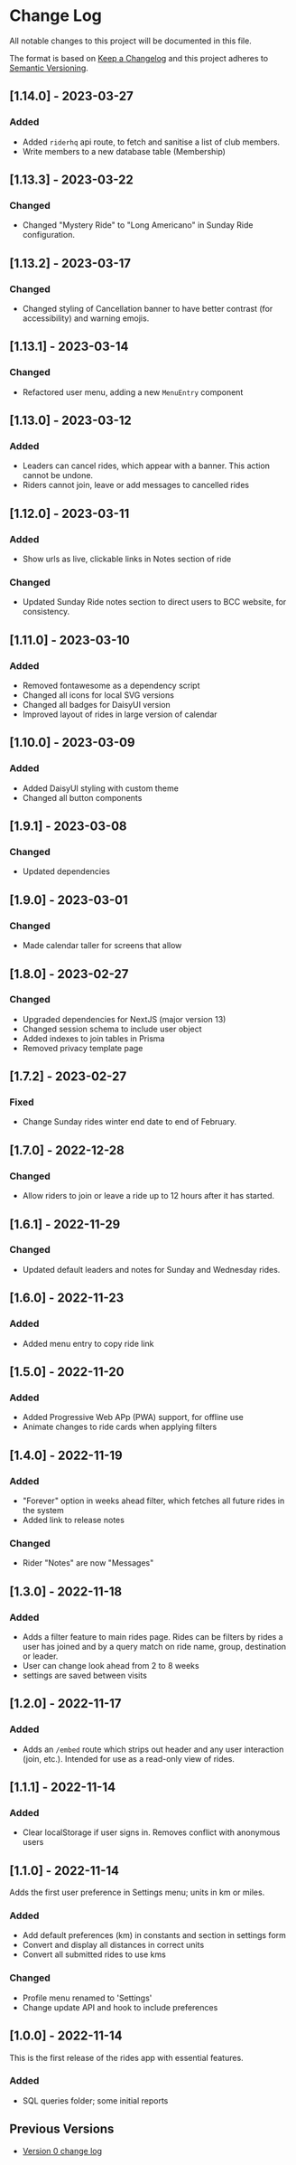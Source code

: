 # Change Log

All notable changes to this project will be documented in this file.

The format is based on [Keep a Changelog](http://keepachangelog.com/)
and this project adheres to [Semantic Versioning](http://semver.org/).

## [1.14.0] - 2023-03-27

### Added

- Added `riderhq` api route, to fetch and sanitise a list of club members.
- Write members to a new database table (Membership)

## [1.13.3] - 2023-03-22

### Changed

- Changed "Mystery Ride" to "Long Americano" in Sunday Ride configuration.

## [1.13.2] - 2023-03-17

### Changed

- Changed styling of Cancellation banner to have better contrast (for accessibility) and warning emojis.

## [1.13.1] - 2023-03-14

### Changed

- Refactored user menu, adding a new `MenuEntry` component

## [1.13.0] - 2023-03-12

### Added

- Leaders can cancel rides, which appear with a banner. This action cannot be undone.
- Riders cannot join, leave or add messages to cancelled rides

## [1.12.0] - 2023-03-11

### Added

- Show urls as live, clickable links in Notes section of ride

### Changed

- Updated Sunday Ride notes section to direct users to BCC website, for consistency.

## [1.11.0] - 2023-03-10

### Added

- Removed fontawesome as a dependency script
- Changed all icons for local SVG versions
- Changed all badges for DaisyUI version
- Improved layout of rides in large version of calendar

## [1.10.0] - 2023-03-09

### Added

- Added DaisyUI styling with custom theme
- Changed all button components

## [1.9.1] - 2023-03-08

### Changed

- Updated dependencies

## [1.9.0] - 2023-03-01

### Changed

- Made calendar taller for screens that allow

## [1.8.0] - 2023-02-27

### Changed

- Upgraded dependencies for NextJS (major version 13)
- Changed session schema to include user object
- Added indexes to join tables in Prisma
- Removed privacy template page

## [1.7.2] - 2023-02-27

### Fixed

- Change Sunday rides winter end date to end of February.

## [1.7.0] - 2022-12-28

### Changed

- Allow riders to join or leave a ride up to 12 hours after it has started.

## [1.6.1] - 2022-11-29

### Changed

- Updated default leaders and notes for Sunday and Wednesday rides.

## [1.6.0] - 2022-11-23

### Added

- Added menu entry to copy ride link

## [1.5.0] - 2022-11-20

### Added

- Added Progressive Web APp (PWA) support, for offline use
- Animate changes to ride cards when applying filters

## [1.4.0] - 2022-11-19

### Added

- "Forever" option in weeks ahead filter, which fetches all future rides in the system
- Added link to release notes

### Changed

- Rider "Notes" are now "Messages"

## [1.3.0] - 2022-11-18

### Added

- Adds a filter feature to main rides page. Rides can be filters by rides a user has joined and by a query match on ride name, group, destination or leader.
- User can change look ahead from 2 to 8 weeks
- settings are saved between visits

## [1.2.0] - 2022-11-17

### Added

- Adds an `/embed` route which strips out header and any user interaction (join, etc.). Intended for use as a read-only view of rides.

## [1.1.1] - 2022-11-14

### Added

- Clear localStorage if user signs in. Removes conflict with anonymous users

## [1.1.0] - 2022-11-14

Adds the first user preference in Settings menu; units in km or miles.

### Added

- Add default preferences (km) in constants and section in settings form
- Convert and display all distances in correct units
- Convert all submitted rides to use kms

### Changed

- Profile menu renamed to 'Settings'
- Change update API and hook to include preferences

## [1.0.0] - 2022-11-14

This is the first release of the rides app with essential features.

### Added

- SQL queries folder; some initial reports

## Previous Versions

- [Version 0 change log](./CHANGELOG-v0.md)
